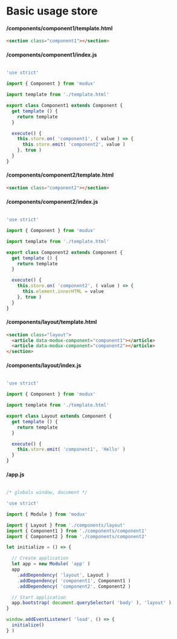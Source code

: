 # Basic usage store

#### /components/component1/template.html

```html
<section class="component1"></section>
```

#### /components/component1/index.js

```js

'use strict'

import { Component } from 'modux'

import template from './template.html'

export class Component1 extends Component {
  get template () {
    return template
  }

  execute() {
    this.store.on( 'component1', ( value ) => {
      this.store.emit( 'component2', value )
    }, true )
  }
}

```
#### /components/component2/template.html

```html
<section class="component2"></section>
```

#### /components/component2/index.js

```js

'use strict'

import { Component } from 'modux'

import template from './template.html'

export class Component2 extends Component {
  get template () {
    return template
  }

  execute() {
    this.store.on( 'component2', ( value ) => {
      this.element.innerHTML = value
    }, true )
  }
}

```

#### /components/layout/template.html

```html
<section class="layout">
  <article data-modux-component="component1"></article>
  <article data-modux-component="component2"></article>
</section>
```

#### /components/layout/index.js

```js

'use strict'

import { Component } from 'modux'

import template from './template.html'

export class Layout extends Component {
  get template () {
    return template
  }

  execute() {
    this.store.emit( 'component1', 'Hello' )
  }
}

```

#### /app.js

```js

/* globals window, document */

'use strict'

import { Module } from 'modux'

import { Layout } from './components/layout'
import { Component1 } from './components/component1'
import { Component2 } from './components/component2'

let initialize = () => {

  // Create application
  let app = new Module( 'app' )
  app
    .addDependency( 'layout', Layout )
    .addDependency( 'component1', Component1 )
    .addDependency( 'component2', Component2 )

  // Start application
  app.bootstrap( document.querySelector( 'body' ), 'layout' )
}

window.addEventListener( 'load', () => {
  initialize()
} )

```